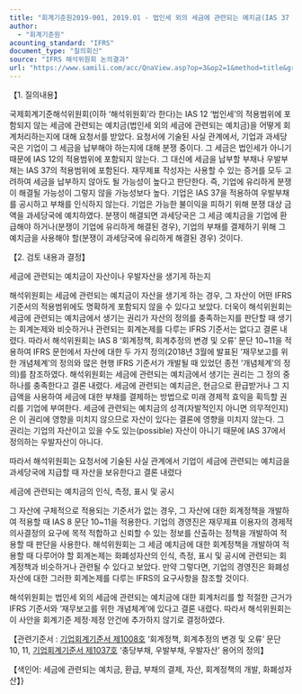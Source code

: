 ```yaml
---
title: "회계기준원2019-001, 2019.01 - 법인세 외의 세금에 관련되는 예치금(IAS 37 ‘충당부채, 우발부채, 우발자산’)"
author:
  - "회계기준원"
acounting_standard: "IFRS"
document_type: "질의회신"
source: "IFRS 해석위원회 논의결과"
url: "https://www.samili.com/acc/QnaView.asp?op=3&op2=1&method=title&group=2123-15;1&orgcode=2&searchword=&page=7&code=%ED%9A%8C%EA%B3%84%EA%B8%B0%EC%A4%80%EC%9B%902019%2D001%3A20190131"
---
```

【1. 질의내용】

국제회계기준해석위원회(이하 ‘해석위원회’라 한다)는 IAS 12 ‘법인세’의 적용범위에 포함되지 않는 세금에 관련되는 예치금(법인세 외의 세금에 관련되는 예치금)을 어떻게 회계처리하는지에 대해 요청서를 받았다. 요청서에 기술된 사실 관계에서, 기업과 과세당국은 기업이 그 세금을 납부해야 하는지에 대해 분쟁 중이다. 그 세금은 법인세가 아니기 때문에 IAS 12의 적용범위에 포함되지 않는다. 그 대신에 세금을 납부할 부채나 우발부채는 IAS 37의 적용범위에 포함된다. 재무제표 작성자는 사용할 수 있는 증거를 모두 고려하여 세금을 납부하지 않아도 될 가능성이 높다고 판단한다. 즉, 기업에 유리하게 분쟁이 해결될 가능성이 그렇지 않을 가능성보다 높다. 기업은 IAS 37을 적용하여 우발부채를 공시하고 부채를 인식하지 않는다. 기업은 가능한 불이익을 피하기 위해 분쟁 대상 금액을 과세당국에 예치하였다. 분쟁이 해결되면 과세당국은 그 세금 예치금을 기업에 환급해야 하거나(분쟁이 기업에 유리하게 해결된 경우), 기업의 부채를 결제하기 위해 그 예치금을 사용해야 할(분쟁이 과세당국에 유리하게 해결된 경우) 것이다.

  

【2. 검토 내용과 결정】

세금에 관련되는 예치금이 자산이나 우발자산을 생기게 하는지

해석위원회는 세금에 관련되는 예치금이 자산을 생기게 하는 경우, 그 자산이 어떤 IFRS 기준서의 적용범위에도 명확하게 포함되지 않을 수 있다고 보았다. 더욱이 해석위원회는 세금에 관련되는 예치금에서 생기는 권리가 자산의 정의를 충족하는지를 판단할 때 생기는 회계논제와 비슷하거나 관련되는 회계논제를 다루는 IFRS 기준서는 없다고 결론 내렸다. 따라서 해석위원회는 IAS 8 ‘회계정책, 회계추정의 변경 및 오류’ 문단 10~11을 적용하여 IFRS 문헌에서 자산에 대한 두 가지 정의(2018년 3월에 발표된 ‘재무보고를 위한 개념체계’의 정의와 많은 현행 IFRS 기준서가 개발될 때 있었던 종전 ‘개념체계’의 정의)를 참조하였다. 해석위원회는 세금에 관련되는 예치금에서 생기는 권리는 그 정의 중 하나를 충족한다고 결론 내렸다. 세금에 관련되는 예치금은, 현금으로 환급받거나 그 지급액을 사용하여 세금에 대한 부채를 결제하는 방법으로 미래 경제적 효익을 획득할 권리를 기업에 부여한다. 세금에 관련되는 예치금의 성격(자발적인지 아니면 의무적인지)은 이 권리에 영향을 미치지 않으므로 자산이 있다는 결론에 영향을 미치지 않는다. 그 권리는 기업의 자산이고 있을 수도 있는(possible) 자산이 아니기 때문에 IAS 37에서 정의하는 우발자산이 아니다.

따라서 해석위원회는 요청서에 기술된 사실 관계에서 기업이 세금에 관련되는 예치금을 과세당국에 지급할 때 자산을 보유한다고 결론 내렸다

세금에 관련되는 예치금의 인식, 측정, 표시 및 공시

그 자산에 구체적으로 적용되는 기준서가 없는 경우, 그 자산에 대한 회계정책을 개발하여 적용할 때 IAS 8 문단 10~11을 적용한다. 기업의 경영진은 재무제표 이용자의 경제적 의사결정의 요구에 목적 적합하고 신뢰할 수 있는 정보를 산출하는 정책을 개발하여 적용할 때 판단을 사용한다. 해석위원회는 그 세금 예치금에 대한 회계정책을 개발하여 적용할 때 다루어야 할 회계논제는 화폐성자산의 인식, 측정, 표시 및 공시에 관련되는 회계정책과 비슷하거나 관련될 수 있다고 보았다. 만약 그렇다면, 기업의 경영진은 화폐성자산에 대한 그러한 회계논제를 다루는 IFRS의 요구사항을 참조할 것이다.

해석위원회는 법인세 외의 세금에 관련되는 예치금에 대한 회계처리를 할 적절한 근거가 IFRS 기준서와 ‘재무보고를 위한 개념체계’에 있다고 결론 내렸다. 따라서 해석위원회는 이 사안을 회계기준 제정·제정 안건에 추가하지 않기로 결정하였다.

  

【관련기준서 : [기업회계기준서 제1008호](https://www.samili.com/acc/) ‘회계정책, 회계추정의 변경 및 오류’ 문단 10, 11, [기업회계기준서 제1037호](https://www.samili.com/acc/) ‘충당부채, 우발부채, 우발자산’ 용어의 정의】

【색인어: 세금에 관련되는 예치금, 환급, 부채의 결제, 자산, 회계정책의 개발, 화폐성자산】}